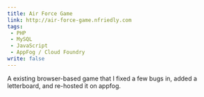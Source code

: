 ```yaml
---
title: Air Force Game
link: http://air-force-game.nfriedly.com
tags:
 - PHP
 - MySQL
 - JavaScript
 - AppFog / Cloud Foundry
write: false
---
```


A existing browser-based game that I fixed a few bugs in, added a letterboard, and re-hosted it on appfog.